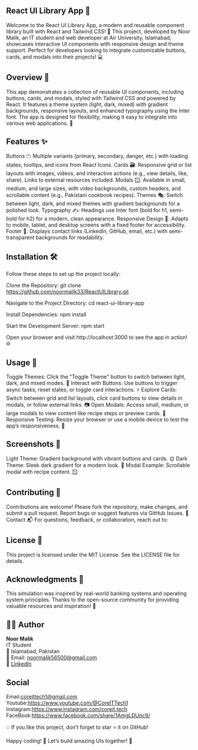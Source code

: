 ## React UI Library App 🚀
Welcome to the React UI Library App, a modern and reusable component library built with React and Tailwind CSS! 🎨 This project, developed by Noor Malik, an IT student and web developer at Air University, Islamabad, showcases interactive UI components with responsive design and theme support. Perfect for developers looking to integrate customizable buttons, cards, and modals into their projects! 💻

## Overview 📖
This app demonstrates a collection of reusable UI components, including buttons, cards, and modals, styled with Tailwind CSS and powered by React. It features a theme system (light, dark, mixed) with gradient backgrounds, responsive layouts, and enhanced typography using the Inter font. The app is designed for flexibility, making it easy to integrate into various web applications. 🌟

## Features ✨

Buttons 🖱️: Multiple variants (primary, secondary, danger, etc.) with loading states, tooltips, and icons from React Icons.
Cards 🗃️: Responsive grid or list layouts with images, videos, and interactive actions (e.g., view details, like, share). Links to external resources included.
Modals 🪟: Available in small, medium, and large sizes, with video backgrounds, custom headers, and scrollable content (e.g., Pakistani cookbook recipes).
Themes 🎭: Switch between light, dark, and mixed themes with gradient backgrounds for a polished look.
Typography ✍️: Headings use Inter font (bold for h1, semi-bold for h2) for a modern, clean appearance.
Responsive Design 📱: Adapts to mobile, tablet, and desktop screens with a fixed footer for accessibility.
Footer 🔗: Displays contact links (LinkedIn, GitHub, email, etc.) with semi-transparent backgrounds for readability.

## Installation 🛠️
Follow these steps to set up the project locally:

Clone the Repository:
git clone https://github.com/noormalik33/ReactUILibrary.git


Navigate to the Project Directory:
cd react-ui-library-app


Install Dependencies:
npm install


Start the Development Server:
npm start


Open your browser and visit http://localhost:3000 to see the app in action! 🌐


## Usage 🚀

Toggle Themes: Click the "Toggle Theme" button to switch between light, dark, and mixed modes. 🎨
Interact with Buttons: Use buttons to trigger async tasks, reset states, or toggle card interactions. ⚡
Explore Cards: Switch between grid and list layouts, click card buttons to view details in modals, or follow external links. 📷
Open Modals: Access small, medium, or large modals to view content like recipe steps or preview cards. 📄
Responsive Testing: Resize your browser or use a mobile device to test the app’s responsiveness. 📲

## Screenshots 📸

Light Theme: Gradient background with vibrant buttons and cards. 🌞
Dark Theme: Sleek dark gradient for a modern look. 🌙
Modal Example: Scrollable modal with recipe content. 🪟

## Contributing 🤝
Contributions are welcome! Please fork the repository, make changes, and submit a pull request. Report bugs or suggest features via GitHub Issues. 🌟
Contact 📬
For questions, feedback, or collaboration, reach out to:

## License 📝
This project is licensed under the MIT License. See the LICENSE file for details.

## Acknowledgments 🙏
This simulation was inspired by real-world banking systems and operating system principles. Thanks to the open-source community for providing valuable resources and inspiration! 🎉

## 👩‍💻 Author

**Noor Malik**  
IT Student  
📍 Islamabad, Pakistan  
📧 Email: noormalik56500@gmail.com  
🔗 [LinkedIn](https://www.linkedin.com/in/noormalik56500/)

## Social

Email:coreittech1@gmail.com
Youtube:https://www.youtube.com/@CoreITTech1
Instagram:https://www.instagram.com/coreit.tech
FaceBook:https://www.facebook.com/share/1AmgLDUnc9/

💡 If you like this project, don’t forget to star ⭐ it on GitHub!


Happy coding! 🚀 Let’s build amazing UIs together! 💪